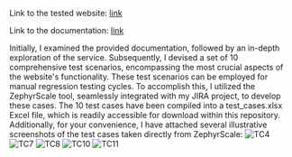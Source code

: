 Link to the tested website: [link](https://qa-autocheck-test.netlify.app/?token=d5fcc3783ba50fcac78b5a5ea8e4d69f6fe51ed8368bc618a58a846ad8b03a63&block=nop678917&ssid=6421ccadda15e003824c8a2a&cookie_id=aa40ee6f1c934f908420f912fa6c2369&block_id=63d12d382efdb72f32ad1edd&leeloo_account_id=641a51a8bf4486c8226c89a4&utm_source=google&utm_medium=cpc&utm_campaign=19835073331%7C150663570681%7C651593759747%7C%7Cqa%2520it&gclid=EAIaIQobChMIifKTw6fu_QIVoQqiAx3H8wM6EAAYAiAAEgKMgfD_BwE)

Link to the documentation: [link](https://faq-qa.m.goit.global/pl/components-and-functionality/header)

Initially, I examined the provided documentation, followed by an in-depth exploration of the service. Subsequently, I devised a set of 10 comprehensive test scenarios, encompassing the most crucial aspects of the website's functionality. These test scenarios can be employed for manual regression testing cycles. To accomplish this, I utilized the ZephyrScale tool, seamlessly integrated with my JIRA project, to develop these cases. The 10 test cases have been compiled into a test_cases.xlsx Excel file, which is readily accessible for download within this repository. Additionally, for your convenience, I have attached several illustrative screenshots of the test cases taken directly from ZephyrScale:
![TC4](https://user-images.githubusercontent.com/131160264/234547633-d87e01b7-9845-4f20-b146-c5e0f33d2a63.png)
![TC7](https://user-images.githubusercontent.com/131160264/234547619-e4c2fdca-28cc-4073-b10f-a88f357f592c.png)
![TC8](https://user-images.githubusercontent.com/131160264/234547624-bc0af382-8a58-4989-8cac-28225641f928.png)
![TC10](https://user-images.githubusercontent.com/131160264/234547626-6aa62710-2b1f-427f-8ce1-f0aecd912dd1.png)
![TC11](https://user-images.githubusercontent.com/131160264/234547630-e7f95f00-c175-4c86-86a5-f600cafc5104.png)

